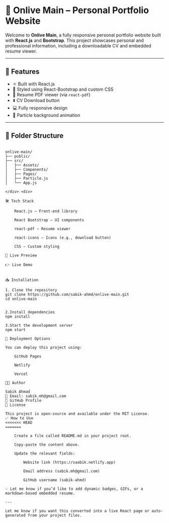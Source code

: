 # 🎯 Onlive Main – Personal Portfolio Website

Welcome to **Onlive Main**, a fully responsive personal portfolio website built with **React.js** and **Bootstrap**. This project showcases personal and professional information, including a downloadable CV and embedded resume viewer.

---

## 🚀 Features

- ⚛️ Built with React.js
- 🎨 Styled using React-Bootstrap and custom CSS
- 📄 Resume PDF viewer (via `react-pdf`)
- ⬇️ CV Download button
- 💻 Fully responsive design
- 🌌 Particle background animation

---

## 📁 Folder Structure

<div style="display: flex; gap: 40px; align-items: flex-start;">

<div>

```text
onlive-main/
├── public/
├── src/
│   ├── Assets/
│   ├── Components/
│   ├── Pages/
│   ├── Particle.js
│   └── App.js

</div> <div>

🛠️ Tech Stack

    React.js – Front-end library

    React Bootstrap – UI components

    react-pdf – Resume viewer

    react-icons – Icons (e.g., download button)

    CSS – Custom styling

📄 Live Preview

👉 Live Demo


📥 Installation

1. Clone the repository
git clone https://github.com/sabik-ahmd/onlive-main.git
cd onlive-main


2.Install dependencies
npm install

3.Start the development server
npm start

🚀 Deployment Options

You can deploy this project using:

    GitHub Pages

    Netlify

    Vercel

👨‍💻 Author

Sabik Ahmad
📧 Email: sabik.mh@gmail.com
🔗 GitHub Profile
📃 License

This project is open-source and available under the MIT License.
✅ How to Use
<<<<<<< HEAD
=======

    Create a file called README.md in your project root.

    Copy-paste the content above.

    Update the relevant fields:

        Website link (https://saabik.netlify.app)

        Email address (sabik.mh@gmail.com)

        GitHub username (sabik-ahmd)

💡 Let me know if you’d like to add dynamic badges, GIFs, or a markdown-based embedded resume.

---

Let me know if you want this converted into a live React page or auto-generated from your project files.
```
